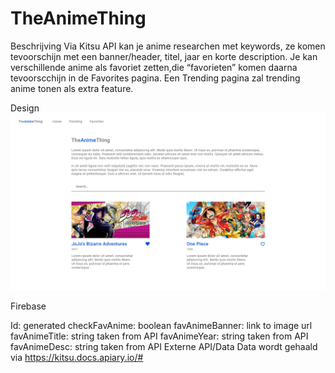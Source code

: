 # TheAnimeThing

Beschrijving Via Kitsu API kan je anime researchen met keywords, ze komen tevoorschijn met een banner/header, titel, jaar en korte description. Je kan verschillende anime als favoriet zetten,die “favorieten” komen daarna tevoorscchijn in de Favorites pagina. Een Trending pagina zal trending anime tonen als extra feature.

Design
![](img/basicdesign.png)

Firebase

Id: generated checkFavAnime: boolean favAnimeBanner: link to image url favAnimeTitle: string taken from API favAnimeYear: string taken from API favAnimeDesc: string taken from API
Externe API/Data
Data wordt gehaald via https://kitsu.docs.apiary.io/#